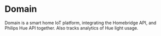 # Domain
Domain is a smart home IoT platform, integrating the Homebridge API, and Philips Hue API together. Also tracks analytics of Hue light usage.
